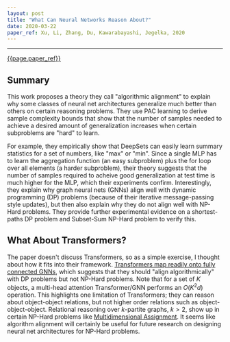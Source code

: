 ```yaml
---
layout: post
title: "What Can Neural Networks Reason About?" 
date: 2020-03-22
paper_ref: Xu, Li, Zhang, Du, Kawarabayashi, Jegelka, 2020
---
```


<script type="text/x-mathjax-config">
MathJax.Hub.Config({
  TeX: { equationNumbers: { autoNumber: "AMS" } },
  tex2jax: {inlineMath: [['$','$'], ['\\(','\\)']]}
});
</script>

<script type="text/javascript" async
  src="https://cdn.mathjax.org/mathjax/latest/MathJax.js?config=TeX-MML-AM_CHTML">
</script> 
---

[{{page.paper_ref}}](https://openreview.net/forum?id=rJxbJeHFPS)

## Summary

This work proposes a theory they call "algorithmic alignment" to explain why some classes of neural net architectures generalize much better than others on certain reasoning problems. They use PAC learning to derive sample complexity bounds that show that the number of samples needed to achieve a desired amount of generalization increases when certain subproblems are "hard" to learn.

For example, they empirically show that DeepSets can easily learn summary statistics for a set of numbers, like "max" or "min". Since a single MLP has to learn the aggregation function (an easy subproblem) plus the for loop over all elements (a harder subproblem), their theory suggests that the number of samples required to acheive good generalization at test time is much higher for the MLP, which their experiments confirm. Interestingly, they explain why graph neural nets (GNNs) align well with dynamic programming (DP) problems (because of their iterative message-passing style updates), but then also explain why they do not align well with NP-Hard problems. They provide further experimental evidence on a shortest-paths DP problem and Subset-Sum NP-Hard problem to verify this.

## What About Transformers?

The paper doesn't discuss Transformers, so as a simple exercise, I thought about how it fits into their framework. [Transformers map readily onto fully connected GNNs](https://graphdeeplearning.github.io/post/transformers-are-gnns/), which suggests that they should "align algorithmically" with DP problems but not NP-Hard problems. Note that for a set of $K$ objects, a multi-head attention Transformer/GNN performs an $O(K^2 d)$ operation. This highlights one limitation of Transformers; they can reason about object-object relations, but not higher order relations such as object-object-object. Relational reasoning over $k$-partite graphs, $k > 2$, show up in certain NP-Hard problems like [Multidimensional Assignment](https://pubsonline.informs.org/doi/pdf/10.1287/opre.16.2.422). It seems like algorithm alignment will certainly be useful for future research on designing neural net architectures for NP-Hard problems.